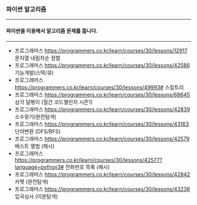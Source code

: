 ### 파이썬 알고리즘

---

#### 파이썬을 이용해서 알고리즘 문제를 풉니다.

---
- 프로그래머스 https://programmers.co.kr/learn/courses/30/lessons/12917 문자열 내림차순 정렬
- 프로그래머스 https://programmers.co.kr/learn/courses/30/lessons/42586 기능개발(스택/큐)
- 프로그래머스 https://programmers.co.kr/learn/courses/30/lessons/49993# 스킬트리
- 프로그래머스 https://programmers.co.kr/learn/courses/30/lessons/68645 삼각 달팽이 (월간 코드챌린지 시즌1)
- 프로그래머스 https://programmers.co.kr/learn/courses/30/lessons/42839 소수찾기(완전탐색)
- 프로그래머스 https://programmers.co.kr/learn/courses/30/lessons/43163 단어변환 (DFS/BFS)
- 프로그래머스 https://programmers.co.kr/learn/courses/30/lessons/42579 베스트 앨범 (해시)
- 프로그래머스 https://programmers.co.kr/learn/courses/30/lessons/42577?language=python3# 전화번호 목록 (해시)
- 프로그래머스 https://programmers.co.kr/learn/courses/30/lessons/42842 카펫 (완전탐색)
- 프로그래머스 https://programmers.co.kr/learn/courses/30/lessons/43238 입국심사 (이분탐색)